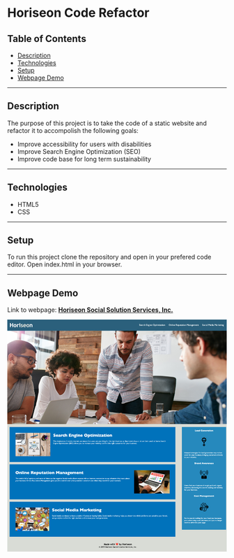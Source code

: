 # Horiseon Code Refactor

## Table of Contents

* [Description](#description)
* [Technologies](#technologies)
* [Setup](#setup)
* [Webpage Demo](#webpage-demo)

---

## Description

The purpose of this project is to take the code of a static website and refactor it to accompolish the following goals:

* Improve accessibility for users with disabilities
* Improve Search Engine Optimization (SEO)
* Improve code base for long term sustainability

---

## Technologies

* HTML5
* CSS

---

## Setup

To run this project clone the repository and open in your prefered code editor. Open index.html in your browser.

---

## Webpage Demo

Link to webpage: [**Horiseon Social Solution Services, Inc.**](https://jarydknight.github.io/horiseon-code-refactor/)

![screenshot of webpage](./assets/images/jarydknight.github.io_horiseon-code-refactor_.png)